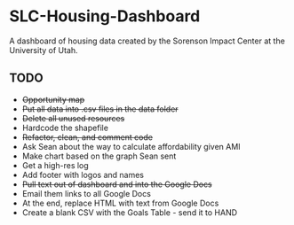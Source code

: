 # SLC-Housing-Dashboard

A dashboard of housing data created by the Sorenson Impact Center at the University of Utah. 

## TODO
* ~~Opportunity map~~
* ~~Put all data into .csv files in the data folder~~
* ~~Delete all unused resources~~
* Hardcode the shapefile
* ~~Refactor, clean, and comment code~~
* Ask Sean about the way to calculate affordability given AMI
* Make chart based on the graph Sean sent
* Get a high-res log
* Add footer with logos and names
* ~~Pull text out of dashboard and into the Google Docs~~
* Email them links to all Google Docs
* At the end, replace HTML with text from Google Docs
* Create a blank CSV with the Goals Table - send it to HAND
